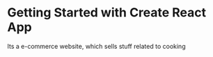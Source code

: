# Getting Started with Create React App

Its a e-commerce website, which sells stuff related to cooking